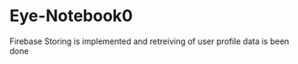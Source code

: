 # Eye-Notebook0

Firebase Storing is implemented 
and retreiving of user profile data is been done 
